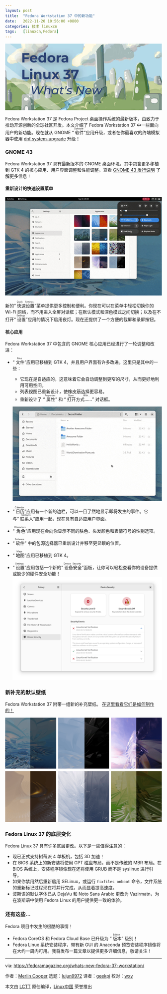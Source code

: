 ```yaml
---
layout: post
title:	"Fedora Workstation 37 中的新功能"
date:	2022-11-20 10:56:00 +0800 
categories:	技术 linuxcn 
tags:	[linuxcn,Fedora]
---
```



![](/Asserts/Images/album/202211/20/105643vkukw8wug5w22pkw.jpg)


Fedora Workstation 37 是 Fedora Project 桌面操作系统的最新版本，由致力于推动开源创新的全球社区开发。本文介绍了 Fedora Workstation 37 中一些面向用户的新功能。现在就从 GNOME “<ruby> 软件 <rt>  Software </rt></ruby>”应用升级，或者在你最喜欢的终端模拟器中使用 [dnf system-upgrade](https://docs.fedoraproject.org/en-US/quick-docs/dnf-system-upgrade/) 升级！


### GNOME 43


Fedora Workstation 37 具有最新版本的 GNOME 桌面环境，其中包含更多移植到 GTK 4 的核心应用、用户界面调整和性能调整。查看 [GNOME 43 发行说明](https://release.gnome.org/43/) 了解更多信息！


#### 重新设计的快速设置菜单


![无需打开设置即可切换深色模式](/Asserts/Images/album/202211/20/105643l73n20ayxanx0ny2.gif)


新的“<ruby> 快速设置 <rt>  Quick Settings </rt></ruby>”菜单提供更多控制和便利。你现在可以在菜单中轻松切换你的 Wi-Fi 网络，而不用进入全屏对话框；在默认模式和深色模式之间切换；以及在不打开“<ruby> 设置 <rt>  Settings </rt></ruby>”应用的情况下启用夜灯。现在还提供了一个方便的截屏和录屏按钮。


#### 核心应用


Fedora Workstation 37 中包含的 GNOME 核心应用已经进行了一轮调整和改进：


* “<ruby> 文件 <rt>  Files </rt></ruby>”应用已移植到 GTK 4，并且用户界面有许多改进。这里只是其中的一些：
	+ 它现在是自适应的，这意味着它会自动调整到更窄的尺寸，从而更好地利用可用空间。
	+ 列表视图已重新设计，使橡皮筋选择更容易。
	+ 重新设计了 “<ruby> 属性 <rt>  Properties </rt></ruby>” 和 “<ruby> 打开方式…… <rt>  Open With… </rt></ruby>” 对话框。   
	  
	![Files 43 中的橡皮筋选择](/Asserts/Images/album/202211/20/105643gdoe7spsoeolmoot.gif)
* “<ruby> 日历 <rt>  Calendar </rt></ruby>”应用有一个新的边栏，可以一目了然地显示即将发生的事件。它与“<ruby> 联系人 <rt>  Contacts </rt></ruby>”应用一起，现在具有自适应用户界面。
* “<ruby> 角色 <rt>  Characters </rt></ruby>”应用现在会向你显示不同的肤色、头发颜色和表情符号的性别选项。
* “<ruby> 软件 <rt>  Software </rt></ruby>” 中的包源选择器已重新设计并移至更显眼的位置。
* “<ruby> 地图 <rt>  Maps </rt></ruby>”应用已移植到 GTK 4。
* “<ruby> 设置 <rt>  Settings </rt></ruby>”应用包括一个新的“<ruby> 设备安全 <rt>  Device Security </rt></ruby>”面板，让你可以轻松查看你的设备提供或缺少的硬件安全功能！ ![呃哦！](/Asserts/Images/album/202211/20/105643w8bhzzjhrfj8ajt4.png)


### 新补充的默认壁纸


Fedora Workstation 37 附带一组新的补充壁纸。 [在这里看看它们是如何制作的！](https://blog.linuxgrrl.com/2022/06/27/abstract-wallpapers-in-blender-using-geometry-nodes/)


![六张新壁纸有浅色和深色两种](/Asserts/Images/album/202211/20/105645b2d8ozqd0r8qc0ph.png)


### Fedora Linux 37 的底层变化


Fedora Linux 37 具有许多底层更改。以下是一些值得注意的：


* 现已正式支持树莓派 4 单板机，包括 3D 加速！
* 在 BIOS 系统上的新安装将使用 GPT 磁盘布局，而不是传统的 MBR 布局。在 BIOS 系统上，安装程序镜像现在还将使用 GRUB 而不是 syslinux 进行引导。
* 如果你禁用然后重新启用 SELinux，或运行 `fixfiles onboot` 命令，文件系统的重新标记过程现在将并行完成，从而显着提高速度。
* 波斯语的默认字体已从 DejaVu 和 Noto Sans Arabic 更改为 Vazirmatn，为在波斯语中使用 Fedora Linux 的用户提供更一致的体验。


### 还有这些...


Fedora 项目中发生的很酷的事情！


* Fedora CoreOS 和 Fedora Cloud Base 已升级为 “<ruby> 版本 <rt>  Edition </rt></ruby>” 级别！
* Fedora Linux 系统安装程序，带有新 GUI 的 Anaconda 预览安装程序镜像将在大约一周内可用。我将发布一篇文章以提供更多详细信息，敬请关注！




---


via: <https://fedoramagazine.org/whats-new-fedora-37-workstation/>


作者：[Merlin Cooper](https://fedoramagazine.org/author/mxanthropocene/) 选题：[lujun9972](https://github.com/lujun9972) 译者：[geekpi](https://github.com/geekpi) 校对：[wxy](https://github.com/wxy)


本文由 [LCTT](https://github.com/LCTT/TranslateProject) 原创编译，[Linux中国](https://linux.cn/) 荣誉推出
